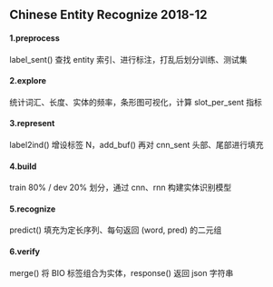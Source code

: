 ## Chinese Entity Recognize 2018-12

#### 1.preprocess

label_sent() 查找 entity 索引、进行标注，打乱后划分训练、测试集

#### 2.explore

统计词汇、长度、实体的频率，条形图可视化，计算 slot_per_sent 指标

#### 3.represent

label2ind() 增设标签 N，add_buf() 再对 cnn_sent 头部、尾部进行填充

#### 4.build

train 80% / dev 20% 划分，通过 cnn、rnn 构建实体识别模型

#### 5.recognize

predict() 填充为定长序列、每句返回 (word, pred) 的二元组

#### 6.verify

merge() 将 BIO 标签组合为实体，response() 返回 json 字符串
